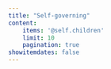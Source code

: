 ```yaml
---
title: "Self-governing"
content:
    items: '@self.children'
    limit: 10
    pagination: true
showitemdates: false
---
```

